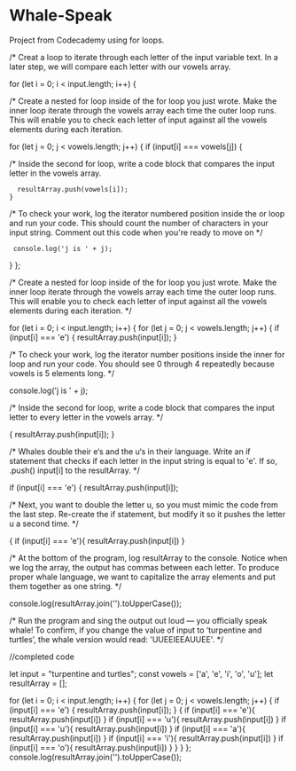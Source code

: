 # Whale-Speak
Project from Codecademy using for loops. 

/* Creat a loop to iterate through each letter of the input variable text. In a later step, we will compare each letter with our vowels array. 

for (let i = 0; i < input.length; i++) {

/* Create a nested for loop inside of the for loop you just wrote. Make the inner loop iterate through the vowels array each time the outer loop runs. 
This will enable you to check each letter of input against all the vowels elements during each iteration.

  for (let j = 0; j < vowels.length; j++) {
    if (input[i] === vowels[j]) {

/* Inside the second for loop, write a code block that compares the input letter in the vowels array. 

      resultArray.push(vowels[i]);
    }

/* To check your work, log the iterator numbered position inside the or loop and run your code. This should count the number of characters in your 
input string. Comment out this code when you're ready to move on */ 

     console.log('j is ' + j);
  }
};

/* Create a nested for loop inside of the for loop you just wrote. Make the inner loop iterate through the vowels array each time the outer loop runs.
This will enable you to check each letter of input against all the vowels elements during each iteration. */

for (let i = 0; i < input.length; i++) {
  for (let j = 0; j < vowels.length; j++) {
    if (input[i] === 'e') {
      resultArray.push(input[i]);
    }
  
  /* To check your work, log the iterator number positions inside the inner for loop and run your code. You should see 0 through 4 repeatedly because vowels is 5 elements 
  long. */

console.log('j is ' + j);

/* Inside the second for loop, write a code block that compares the input letter to every letter in the vowels array. */

{
      resultArray.push(input[i]);
    }
    
/* Whales double their e‘s and the u‘s in their language. Write an if statement that checks if each letter in the input string is equal to 'e'. If so, .push() input[i] to the resultArray. */   

 if (input[i] === 'e') {
      resultArray.push(input[i]);

/* Next, you want to double the letter u, so you must mimic the code from the last step. Re-create the if statement, but modify it so it pushes the letter u a second time. */

   {
    if (input[i] === 'e'){
      resultArray.push(input[i])
    }

/* At the bottom of the program, log resultArray to the console. Notice when we log the array, the output has commas between each letter. To produce proper whale language, we want to capitalize the array elements and put them together as one string. */

console.log(resultArray.join('').toUpperCase());

/* Run the program and sing the output out loud — you officially speak whale! To confirm, if you change the value of input to ‘turpentine and turtles’, the whale version would read: 'UUEEIEEAUUEE'. */

//completed code

let input = "turpentine and turtles";
const vowels = ['a', 'e', 'i', 'o', 'u']; 
let resultArray = [];  

for (let i = 0; i < input.length; i++) {
  for (let j = 0; j < vowels.length; j++) {
    if (input[i] === 'e') {
      resultArray.push(input[i]);
    }
    {
    if (input[i] === 'e'){
      resultArray.push(input[i])
    }
    if (input[i] === 'u'){
      resultArray.push(input[i])
    }
    if (input[i] === 'u'){
      resultArray.push(input[i])
    }
    if (input[i] === 'a'){
      resultArray.push(input[i])
    }
    if (input[i] === 'i'){
      resultArray.push(input[i])
    }
    if (input[i] === 'o'){
      resultArray.push(input[i])
    }
    }
  }
};
console.log(resultArray.join('').toUpperCase());
